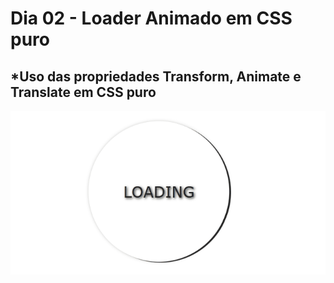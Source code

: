 # Dia 02 - Loader Animado em CSS puro

## *Uso das propriedades Transform, Animate e Translate em CSS puro

![loader](https://raw.githubusercontent.com/diegobaena89/CSS30Days/main/02Day_Animate%20Loader/day02.gif)
